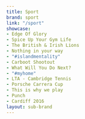 ```yaml
---
title: Sport
brand: sport
link: "/sport"
showcase:
- Edge Of Glory
- Spice Up Your Gym Life
- The British & Irish Lions
- Nothing in your way
- "#islandmentality"
- Carboot Shootout
- What Will You Do Next?
- "#myhome"
- LTA - Cambridge Tennis
- Porsche Carrera Cup
- This is why we play
- Punch
- Cardiff 2016
layout: sub-brand
---
```


